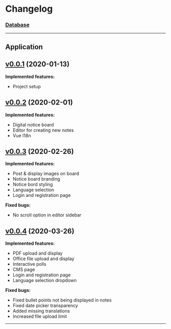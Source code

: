 # Changelog

### [Database](https://hub.docker.com/r/tvsjsdock/midnightboard-db/tags)

---

## Application

<!--- Version of the docker image with hyperlink and date --->
## [v0.0.1](https://hub.docker.com/r/tvsjsdock/midnightboard-app/tags) (2020-01-13)

<!--- List of implemented features --->
**Implemented features:**
- Project setup

<!--- Version of the docker image with hyperlink and date --->
## [v0.0.2](https://hub.docker.com/r/tvsjsdock/midnightboard-app/tags) (2020-02-01)

<!--- List of implemented features --->
**Implemented features:**
- Digital notice board
- Editor for creating new notes
- Vue I18n

<!--- Version of the docker image with hyperlink and date --->
## [v0.0.3](https://hub.docker.com/r/tvsjsdock/midnightboard-app/tags) (2020-02-26)

<!--- List of implemented features --->
**Implemented features:**
- Post & display images on board
- Notice board branding
- Notice bord styling
- Language selection
- Login and registration page

<!--- List of fixed bugs --->
**Fixed bugs:**
- No scroll option in editor sidebar

<!--- Version of the docker image with hyperlink and date --->
## [v0.0.4](https://hub.docker.com/r/tvsjsdock/midnightboard-app/tags) (2020-03-26)

<!--- List of implemented features --->
**Implemented features:**
- PDF upload and display
- Office file upload and display
- Interactive polls
- CMS page
- Login and registration page
- Language selection dropdown

<!--- List of fixed bugs --->
**Fixed bugs:**
- Fixed bullet points not being displayed in notes
- Fixed date picker transparency
- Added missing translations
- Increased file upload limit
---